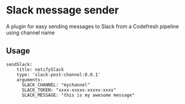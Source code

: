 # Slack message sender

A plugin for easy sending messages to Slack from a Codefresh pipeline using channel name

## Usage
```
sendSlack:
    title: notifySlack
    type: 'slack-post-channel:0.0.1'
    arguments:
      SLACK_CHANNEL: "mychannel"
      SLACK_TOKEN: "xxxx-xxxxx-xxxxx-xxxx"
      SLACK_MESSAGE: "this is my awesome message"
```
